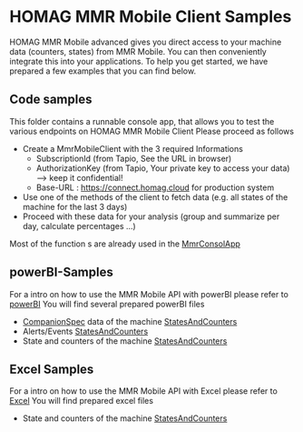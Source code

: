 ﻿# HOMAG MMR Mobile Client Samples

HOMAG MMR Mobile advanced gives you direct access to your machine data (counters, states) from MMR Mobile. You can then conveniently integrate this into your applications.
To help you get started, we have prepared a few examples that you can find below.

## Code samples

This folder contains a runnable console app, that allows you to test the various endpoints on HOMAG MMR Mobile Client 
Please proceed as follows
- Create a MmrMobileClient with the 3 required Informations
  -	SubscriptionId (from Tapio, See the URL in browser)
  - AuthorizationKey (from Tapio, Your private key to access your data) --> keep it confidential!
  - Base-URL : https://connect.homag.cloud for production system
- Use one of the methods of the client to fetch data (e.g. all states of the machine for the last 3 days)
- Proceed with these data for your analysis (group and summarize per day, calculate percentages ...)

Most of the function s are already used in the [MmrConsolApp](MmrConsol.cs)

## powerBI-Samples
For a intro on how to use the MMR Mobile API with powerBI please refer to [powerBI](../Documentation/powerBi)
You will find several prepared powerBI files 
- [CompanionSpec](https://reference.opcfoundation.org/Woodworking/v100/docs/) data of the machine [StatesAndCounters](MachineData/MachineData.pbix)
- Alerts/Events [StatesAndCounters](MachineData/Alerts.pbix)
- State and counters of the machine [StatesAndCounters](StatesAndCounters/StatesAndCounters.pbix)

## Excel Samples
For a intro on how to use the MMR Mobile API with Excel please refer to [Excel](../Documentation/Excel)
You will find prepared excel files 
- State and counters of the machine [StatesAndCounters](StatesAndCounters/StatesAndCounters.xslx)
